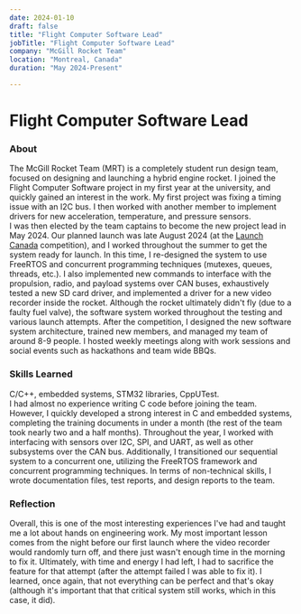 ```yaml
---
date: 2024-01-10
draft: false
title: "Flight Computer Software Lead"
jobTitle: "Flight Computer Software Lead"
company: "McGill Rocket Team"
location: "Montreal, Canada"
duration: "May 2024-Present"

---
```

# Flight Computer Software Lead
### About
The McGill Rocket Team (MRT) is a completely student run design team, focused on designing and launching a hybrid engine rocket. I joined the Flight Computer Software project in my first year at the university, and quickly gained an interest in the work. My first project was fixing a timing issue with an I2C bus. I then worked with another member to implement drivers for new acceleration, temperature, and pressure sensors. \
I was then elected by the team captains to become the new project lead in May 2024. Our planned launch was late August 2024 (at the [Launch Canada](https://www.launchcanada.org/) competition), and I worked throughout the summer to get the system ready for launch. In this time, I re-designed the system to use FreeRTOS and concurrent programming techniques (mutexes, queues, threads, etc.). I also implemented new commands to interface with the propulsion, radio, and payload systems over CAN buses, exhaustively tested a new SD card driver, and implemented a driver for a new video recorder inside the rocket. Although the rocket ultimately didn't fly (due to a faulty fuel valve), the software system worked throughout the testing and various launch attempts. After the competition, I designed the new software system architecture, trained new members, and managed my team of around 8-9 people. I hosted weekly meetings along with work sessions and social events such as hackathons and team wide BBQs.

### Skills Learned
C/C++, embedded systems, STM32 libraries, CppUTest. \
I had almost no experience writing C code before joining the team. However, I quickly developed a strong interest in C and embedded systems, completing the training documents in under a month (the rest of the team took nearly two and a half months). Throughout the year, I worked with interfacing with sensors over I2C, SPI, and UART, as well as other subsystems over the CAN bus. Additionally, I transitioned our sequential system to a concurrent one, utilizing the FreeRTOS framework and concurrent programming techniques. In terms of non-technical skills, I wrote documentation files, test reports, and design reports to the team. 

### Reflection
Overall, this is one of the most interesting experiences I've had and taught me a lot about hands on engineering work. My most important lesson comes from the night before our first launch where the video recorder would randomly turn off, and there just wasn't enough time in the morning to fix it. Ultimately, with time and energy I had left, I had to sacrifice the feature for that attempt (after the attempt failed I was able to fix it). I learned, once again, that not everything can be perfect and that's okay (although it's important that that critical system still works, which in this case, it did).
